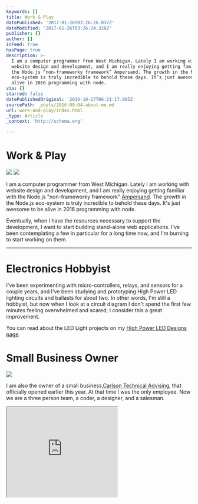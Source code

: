 ```yaml
---
keywords: []
title: Work & Play
datePublished: '2017-01-26T03:26:26.037Z'
dateModified: '2017-01-26T03:26:24.320Z'
publisher: {}
author: []
inFeed: true
hasPage: true
description: >-
  I am a computer programmer from West Michigan. Lately I am working with
  website design and development, and I am really enjoying getting familiar with
  the Node.js “non-frameworky framework” Ampersand. The growth in the Node.js
  eco-system is truly incredible to behold these days. It’s just awesome to be
  alive in 2016 programming with node.
via: {}
starred: false
datePublishedOriginal: '2016-10-17T06:21:17.005Z'
sourcePath: _posts/2016-09-04-about-me.md
url: work-and-play/index.html
_type: Article
_context: 'http://schema.org'

---
```

# Work & Play
![](https://the-grid-user-content.s3-us-west-2.amazonaws.com/7efedc59-1fee-4a05-a0c6-a716002ca618.jpg)
![](https://the-grid-user-content.s3-us-west-2.amazonaws.com/b1687f17-9197-4d67-8709-dbe67c5c2966.jpg)

I am a computer programmer from West Michigan. Lately I am working with website design and development, and I am really enjoying getting familiar with the Node.js "non-frameworky framework" [Ampersand][0]. The growth in the Node.js eco-system is truly incredible to behold these days. It's just awesome to be alive in 2016 programming with node.

Eventually, when I have the resources necessary to support the development, I want to start building stand-alone web applications. I've been contemplating a few in particular for a long time now, and I'm burning to start working on them.

---

# Electronics Hobbyist

I've been experimenting with micro-controllers, relays, and sensors for a couple years, and I've been studying and prototyping High Power LED lighting circuits and ballasts for about two. In other words, I'm still a hobbyist, but now when I look at a circuit diagram I don't spend the first few minutes feeling overwhelmed and scared; I consider this a great improvement.

You can read about the LED Light projects on my [High Power LED Designs page][1].

# Small Business Owner
![](https://the-grid-user-content.s3-us-west-2.amazonaws.com/406eda03-0e45-4512-b3db-3640e79594a1.png)

I am also the owner of a small business,[Carlson Technical Advising][2], that officially opened earlier this year. At that time I was the only employee. Now we are a three person team, a coder, a designer, and a salesman.

<iframe src="https://the-grid.github.io/ed-userhtml/?g=eJxFkcFPwyAUxu_7K3oDDKPWwzR2Ndmi8TYvemp6QPrGWFqoQG2Wdf-70E69AO97P768D9ZOWNX5p0WS4H2vhVdGY0UdNVRSSzltyVmV6NUY2cBG8-bklXBvn0cQHlWFzVVpqyIu4_h3n5yjXRTZVzFv41hWhHW9O2BuZd-C9o5c6NRsiuxGw5A8cw-Y5LxwTFgIxUsDEcSG0GDYBl2Cv4pue3rncsdbCO3ytso54-6kRZGFk7OikHnLOm4DujM1MKUdWL-FvbGAY6zgeCF4ULo2A62NmGaiaH4PRNHB-849pukwDExO8Zf8Nz8Tpk3_q6MLvOSI5IvgKjlG8_yIJuhjs1zdZw9ZdrdaZlHgvTeRnEEHuo5qxyV8Kxgmj3V6_ZUfFKSJPA" height="244" style=""></iframe>



[0]: https://ampersandjs.com/
[1]: http://chriscarlson.me/
[2]: http://carlsontechnicaladvising.com/ "Carlson Technical Advising's Webpage"